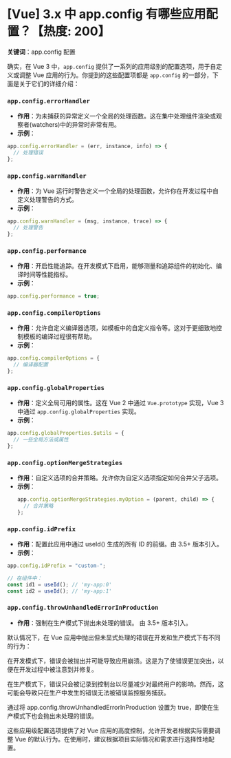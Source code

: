 # [Vue] 3.x 中 app.config 有哪些应用配置？【热度: 200】

**关键词**：app.config 配置

确实，在 Vue 3 中，`app.config` 提供了一系列的应用级别的配置选项，用于自定义或调整 Vue 应用的行为。你提到的这些配置项都是 `app.config` 的一部分，下面是关于它们的详细介绍：

### `app.config.errorHandler`

- **作用**：为未捕获的异常定义一个全局的处理函数。这在集中处理组件渲染或观察者(watchers)中的异常时非常有用。
- **示例**：

```javascript
app.config.errorHandler = (err, instance, info) => {
  // 处理错误
};
```

### `app.config.warnHandler`

- **作用**：为 Vue 运行时警告定义一个全局的处理函数，允许你在开发过程中自定义处理警告的方式。
- **示例**：

```javascript
app.config.warnHandler = (msg, instance, trace) => {
  // 处理警告
};
```

### `app.config.performance`

- **作用**：开启性能追踪。在开发模式下启用，能够测量和追踪组件的初始化、编译时间等性能指标。
- **示例**：

```javascript
app.config.performance = true;
```

### `app.config.compilerOptions`

- **作用**：允许自定义编译器选项，如模板中的自定义指令等。这对于更细致地控制模板的编译过程很有帮助。
- **示例**：

```javascript
app.config.compilerOptions = {
  // 编译器配置
};
```

### `app.config.globalProperties`

- **作用**：定义全局可用的属性。这在 Vue 2 中通过 `Vue.prototype` 实现，Vue 3 中通过 `app.config.globalProperties` 实现。
- **示例**：

```javascript
app.config.globalProperties.$utils = {
  // 一些全局方法或属性
};
```

### `app.config.optionMergeStrategies`

- **作用**：自定义选项的合并策略。允许你为自定义选项指定如何合并父子选项。
- **示例**：
  ```javascript
  app.config.optionMergeStrategies.myOption = (parent, child) => {
    // 合并策略
  };
  ```

### `app.config.idPrefix`

- **作用**：配置此应用中通过 useId() 生成的所有 ID 的前缀。由 3.5+ 版本引入。
- **示例**：

```javascript
app.config.idPrefix = "custom-";

// 在组件中：
const id1 = useId(); // 'my-app:0'
const id2 = useId(); // 'my-app:1'
```

### `app.config.throwUnhandledErrorInProduction`

- **作用**：强制在生产模式下抛出未处理的错误。 由 3.5+ 版本引入。

默认情况下，在 Vue 应用中抛出但未显式处理的错误在开发和生产模式下有不同的行为：

在开发模式下，错误会被抛出并可能导致应用崩溃。这是为了使错误更加突出，以便在开发过程中被注意到并修复。

在生产模式下，错误只会被记录到控制台以尽量减少对最终用户的影响。然而，这可能会导致只在生产中发生的错误无法被错误监控服务捕获。

通过将 app.config.throwUnhandledErrorInProduction 设置为 true，即使在生产模式下也会抛出未处理的错误。

这些应用级配置选项提供了对 Vue 应用的高度控制，允许开发者根据实际需要调整 Vue 的默认行为。在使用时，建议根据项目实际情况和需求进行选择性地配置。